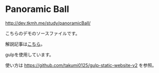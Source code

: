 # Panoramic Ball

<a href="http://dev.tkmh.me/study/panoramicBall/" target="_blank">http://dev.tkmh.me/study/panoramicBall/</a>

こちらのデモのソースファイルです。

解説記事は<a href="http://dev.tkmh.me/2015/05/08/177" target="_blank">こちら</a>。

gulpを使用しています。

使い方は
<a href="https://github.com/takumi0125/gulp-static-website-v2" target="_blank">https://github.com/takumi0125/gulp-static-website-v2</a>
を参照。
